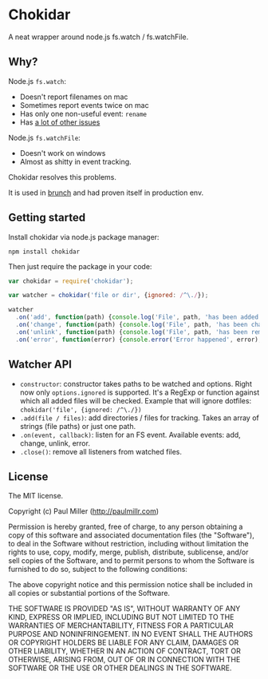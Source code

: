 # Chokidar
A neat wrapper around node.js fs.watch / fs.watchFile.

## Why?
Node.js `fs.watch`:

* Doesn't report filenames on mac
* Sometimes report events twice on mac
* Has only one non-useful event: `rename`
* Has [a lot of other issues](https://github.com/joyent/node/issues/search?utf8=✓&q=fs.watch)

Node.js `fs.watchFile`:

* Doesn't work on windows
* Almost as shitty in event tracking.

Chokidar resolves this problems.

It is used in [brunch](http://brunch.io) and had proven itself in production env.

## Getting started
Install chokidar via node.js package manager:

    npm install chokidar

Then just require the package in your code:

```javascript
var chokidar = require('chokidar');

var watcher = chokidar('file or dir', {ignored: /^\./});

watcher
  .on('add', function(path) {console.log('File', path, 'has been added');})
  .on('change', function(path) {console.log('File', path, 'has been changed');})
  .on('unlink', function(path) {console.log('File', path, 'has been removed');})
  .on('error', function(error) {console.error('Error happened', error);})
```

## Watcher API
* `constructor`: constructor takes paths to be watched and options.
Right now only `options.ignored` is supported. It's a RegExp or function against
which all added files will be checked. Example that will ignore dotfiles:
`chokidar('file', {ignored: /^\./})`
* `.add(file / files)`: add directories / files for tracking.
Takes an array of strings (file paths) or just one path.
* `.on(event, callback)`: listen for an FS event.
Available events: add, change, unlink, error.
* `.close()`: remove all listeners from watched files.

## License
The MIT license.

Copyright (c) Paul Miller (http://paulmillr.com)

Permission is hereby granted, free of charge, to any person obtaining a copy of
this software and associated documentation files (the "Software"), to deal in
the Software without restriction, including without limitation the rights to
use, copy, modify, merge, publish, distribute, sublicense, and/or sell copies
of the Software, and to permit persons to whom the Software is furnished to do
so, subject to the following conditions:

The above copyright notice and this permission notice shall be included in all
copies or substantial portions of the Software.

THE SOFTWARE IS PROVIDED "AS IS", WITHOUT WARRANTY OF ANY KIND, EXPRESS OR
IMPLIED, INCLUDING BUT NOT LIMITED TO THE WARRANTIES OF MERCHANTABILITY,
FITNESS FOR A PARTICULAR PURPOSE AND NONINFRINGEMENT. IN NO EVENT SHALL THE
AUTHORS OR COPYRIGHT HOLDERS BE LIABLE FOR ANY CLAIM, DAMAGES OR OTHER
LIABILITY, WHETHER IN AN ACTION OF CONTRACT, TORT OR OTHERWISE, ARISING FROM,
OUT OF OR IN CONNECTION WITH THE SOFTWARE OR THE USE OR OTHER DEALINGS IN THE
SOFTWARE.
